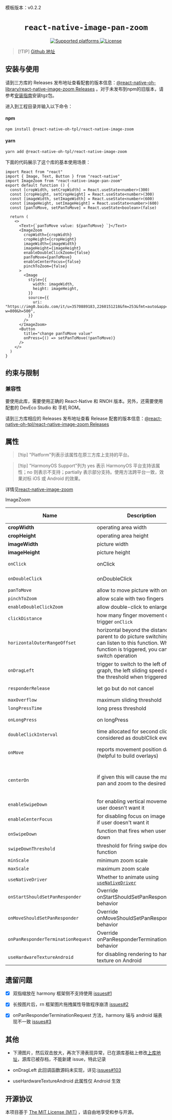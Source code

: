 模板版本：v0.2.2

<p align="center">
  <h1 align="center"> <code>react-native-image-pan-zoom</code> </h1>
</p>
<p align="center">
        <a href="https://github.com/ascoders/react-native-image-zoom/blob/master">
        <img src="https://img.shields.io/badge/platforms-android%20|%20ios%20|%20harmony%20-lightgrey.svg" alt="Supported platforms" />
    </a>
    <a href="https://github.com/ascoders/react-native-image-zoom/blob/master/LICENSE">
        <img src="https://img.shields.io/badge/license-MIT-green.svg" alt="License" />
    </a>
</p>

> [!TIP] [Github 地址](https://github.com/react-native-oh-library/react-native-image-zoom)

## 安装与使用

请到三方库的 Releases 发布地址查看配套的版本信息：[@react-native-oh-library/react-native-image-zoom Releases](https://github.com/react-native-oh-library/react-native-image-zoom/releases) 。对于未发布到npm的旧版本，请参考[安装指南](/zh-cn/tgz-usage.md)安装tgz包。

进入到工程目录并输入以下命令：

<!-- tabs:start -->

#### **npm**

```bash
npm install @react-native-oh-tpl/react-native-image-zoom
```

#### **yarn**

```bash
yarn add @react-native-oh-tpl/react-native-image-zoom
```

<!-- tabs:end -->

下面的代码展示了这个库的基本使用场景：

```tsx
import React from "react"
import { Image, Text, Button } from "react-native"
import ImageZoom from "react-native-image-pan-zoom"
export default function () {
  const [cropWidth, setCropWidth] = React.useState<number>(300)
  const [cropHeight, setCropHeight] = React.useState<number>(300)
  const [imageWidth, setImageWidth] = React.useState<number>(600)
  const [imageHeight, setImageHeight] = React.useState<number>(600)
  const [panToMove, setPanToMove] = React.useState<boolean>(false)

  return (
    <>
      <Text>{`panToMove value: ${panToMove} `}</Text>
      <ImageZoom
        cropWidth={cropWidth}
        cropHeight={cropHeight}
        imageWidth={imageWidth}
        imageHeight={imageHeight}
        enableDoubleClickZoom={false}
        panToMove={panToMove}
        enableCenterFocus={false}
        pinchToZoom={false}
      >
        <Image
          style={{
            width: imageWidth,
            height: imageHeight,
          }}
          source={{
            uri: "https://img0.baidu.com/it/u=3570889183,2260151218&fm=253&fmt=auto&app=138&f=JPEG?w=800&h=500",
          }}
        />
      </ImageZoom>
      <Button
        title="change panToMove value"
        onPress={() => setPanToMove(!panToMove)}
      />
    </>
  )
}
```

## 约束与限制

### 兼容性

要使用此库，需要使用正确的 React-Native 和 RNOH 版本。另外，还需要使用配套的 DevEco Studio 和 手机 ROM。

请到三方库相应的 Releases 发布地址查看 Release 配套的版本信息：[@react-native-oh-tpl/react-native-image-zoom Releases](https://github.com/react-native-oh-library/react-native-image-zoom/releases)

## 属性

> [!tip] "Platform"列表示该属性在原三方库上支持的平台。

> [!tip] "HarmonyOS Support"列为 yes 表示 HarmonyOS 平台支持该属性；no 则表示不支持；partially 表示部分支持。使用方法跨平台一致，效果对标 iOS 或 Android 的效果。

详情见[react-native-image-zoom](https://github.com/ascoders/react-native-image-zoom)

ImageZoom

| Name   | Description          | Type          | Required | Platform | HarmonyOS Support |   
| ---- | ------------------ | ----------------------- | -------- | -------- | ----------------- | 
| **cropWidth**   | operating area width              | number      | YES      | ALL      | YES    |           
| **cropHeight**           | operating area height                                                                                                                                                 | number                                                                                                                             | YES      | ALL      | YES               |                                                                                            
| **imageWidth**           | picture width                                                                                                                                                         | number                                                                                                                             | YES      | ALL      | YES                                                                                                           
| **imageHeight**          | picture height                                                                                                                                                        | number                                                                                                                             | YES      | ALL      | YES                                                                                                           |
| `onClick`                          | onClick                                                                                                                                                               | (eventParams: [IOnClick](https://github.com/ascoders/react-native-image-zoom/blob/master/src/image-zoom/image-zoom.type.ts))=>void | NO       | ALL      | YES                                                                                                           |
| `onDoubleClick`                    | onDoubleClick                                                                                                                                                         | (eventParams: IOnClick)=>void                                                                                                      | NO       | ALL      | YES               |                                                                                            
| `panToMove`                        | allow to move picture with one finger                                                                                                                                 | boolean                                                                                                                            | NO       | ALL      | YES               |                                                                                            
| `pinchToZoom`                      | allow scale with two fingers                                                                                                                                          | boolean                                                                                                                            | NO       | ALL      | YES               |                                                                                            
| `enableDoubleClickZoom`            | allow double-click to enlarge                                                                                                                                         | boolean                                                                                                                            | NO       | ALL      | YES               |                                                                                            
| `clickDistance`                    | how many finger movement can also trigger `onClick`                                                                                                                   | number                                                                                                                             | NO       | ALL      | YES               |                                                                                            
| `horizontalOuterRangeOffset`       | horizontal beyond the distance, the parent to do picture switching, you can listen to this function. When this function is triggered, you can do the switch operation | (offsetX?: number)=>void                                                                                                           | NO       | ALL      | YES               |                                                                                            
| `onDragLeft`                       | trigger to switch to the left of the graph, the left sliding speed exceeds the threshold when triggered                                                               | ()=>void                                                                                                                           | NO       | \        | NO                | 
| `responderRelease`                 | let go but do not cancel                                                                                                                                              | (vx: number)=>void                                                                                                                 | NO       | ALL      | YES               |                                                                                            
| `maxOverflow`                      | maximum sliding threshold                                                                                                                                             | number                                                                                                                             | NO       | ALL      | YES               |                                                                                            
| `longPressTime`                    | long press threshold                                                                                                                                                  | number                                                                                                                             | NO       | ALL      | YES               |                                                                                            
| `onLongPress`                      | on longPress                                                                                                                                                          | (eventParams: [IOnClick](https://github.com/ascoders/react-native-image-zoom/blob/master/src/image-zoom/image-zoom.type.ts))=>void | NO       | ALL      | YES               |                                                                                            
| `doubleClickInterval	`              | time allocated for second click to be considered as doublClick event                                                                                                  | number                                                                                                                             | NO       | ALL      | YES               |                                                                                            
| `onMove`                           | reports movement position data (helpful to build overlays)                                                                                                            | ( position: [IOnMove](https://github.com/ascoders/react-native-image-zoom/blob/master/src/image-zoom/image-zoom.type.ts) )=>void   | NO       | ALL      | YES               |                                                                                            
| `centerOn`                         | if given this will cause the map to pan and zoom to the desired location                                                                                              | { x: number, y: number, scale: number, duration: number }                                                                          | NO       | ALL      | YES               |                                                                                            
| `enableSwipeDown`                  | for enabling vertical movement if user doesn't want it                                                                                                                | boolean                                                                                                                            | NO       | ALL      | YES               |                                                                                            
| `enableCenterFocus`                | for disabling focus on image center if user doesn't want it                                                                                                           | boolean                                                                                                                            | NO       | ALL      | YES               |                                                                                            
| `onSwipeDown`                      | function that fires when user swipes down                                                                                                                             | () => void                                                                                                                         | NO       | ALL      | YES               |                                                                                            
| `swipeDownThreshold`               | threshold for firing swipe down function                                                                                                                              | number                                                                                                                             | NO       | ALL      | YES               |                                                                                            
| `minScale`                         | minimum zoom scale                                                                                                                                                    | number                                                                                                                             | NO       | ALL      | YES               |                                                                                            
| `maxScale`                         | maximum zoom scale                                                                                                                                                    | number                                                                                                                             | NO       | ALL      | YES               |                                                                                            
| `useNativeDriver`                  | Whether to animate using [`useNativeDriver`](https://reactnative.dev/docs/animations#using-the-native-driver)                                                         | boolean                                                                                                                            | NO       | ALL      | YES               |                                                                                            
| `onStartShouldSetPanResponder`     | Override onStartShouldSetPanResponder behavior                                                                                                                        | () => boolean                                                                                                                      | NO       | ALL      | YES               |                                                                                            
| `onMoveShouldSetPanResponder`      | Override onMoveShouldSetPanResponder behavior                                                                                                                         | () => boolean                                                                                                                      | NO       | ALL      | YES               |                                                                                            
| `onPanResponderTerminationRequest` | Override onPanResponderTerminationRequest behavior                                                                                                                    | () => boolean                                                                                                                      | NO       | ALL      | YES               |                                                                                            
| `useHardwareTextureAndroid`        | for disabling rendering to hardware texture on Android                                                                                                                | boolean                                                                                                                            | NO       | Android  | NO                |                                                                      

## 遗留问题

- [x] 双指缩放在 harmony 框架侧不支持使用 [issues#1](https://github.com/react-native-oh-library/react-native-image-zoom/issues/1)

- [x] 长按图片后，rn 框架图片拖拽属性导致程序崩溃 [issues#2](https://github.com/react-native-oh-library/react-native-image-zoom/issues/2)

- [x] onPanResponderTerminationRequest 方法，harmony 端与 android 端表现不一致 [issues#3](https://github.com/react-native-oh-library/react-native-image-zoom/issues/3)


## 其他

- 下滑图片，然后双击放大，再次下滑表现异常，已在源库基础上修改[上库地址](https://github.com/react-native-oh-library/react-native-image-zoom)，源库已被存档，不能新建 issue，特此记录

- onDragLeft 此回调函数源码未实现，详见:[issues#103](https://github.com/ascoders/react-native-image-zoom/issues/103)

- useHardwareTextureAndroid 此属性仅 Android 生效

## 开源协议

本项目基于 [The MIT License (MIT)](https://github.com/ascoders/react-native-image-zoom/blob/master/LICENSE) ，请自由地享受和参与开源。
